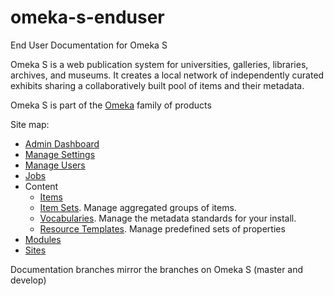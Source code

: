 # omeka-s-enduser
End User Documentation for Omeka S

Omeka S is a web publication system for universities, galleries, libraries, archives, and museums. It creates a local network of independently curated exhibits sharing a collaboratively built pool of items and their metadata.

Omeka S is part of the [Omeka](http://omeka.org) family of products

Site map:
* [Admin Dashboard](/admin-dashboard.md)
* [Manage Settings](settings.md)
* [Manage Users](/users.md)
* [Jobs](jobs.md)
* Content
  * [Items](/content/items.md)
  * [Item Sets](/content/item-sets.md). Manage aggregated groups of items. 
  * [Vocabularies](/content/vocabularies.md). Manage the metadata standards for your install.
  * [Resource Templates](/content/resource-template.md). Manage predefined sets of properties 
* [Modules](modules/modules.md)
* [Sites](/sites/sites.md)

Documentation branches mirror the branches on Omeka S (master and develop)
